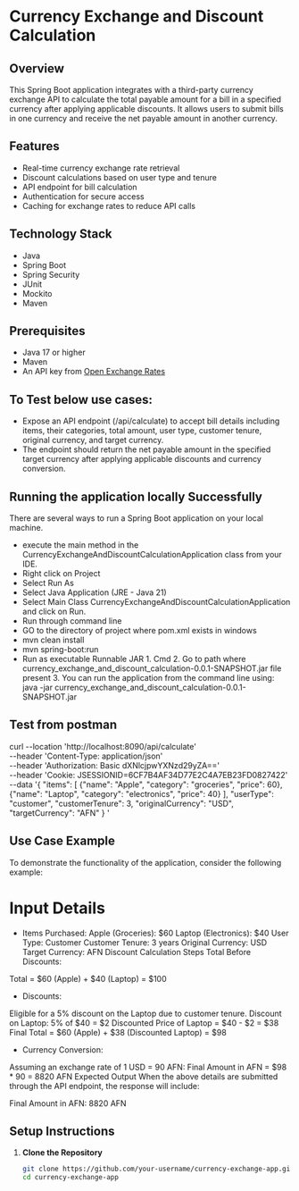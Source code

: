 # Currency Exchange and Discount Calculation

## Overview
This Spring Boot application integrates with a third-party currency exchange API to calculate the total payable amount for a bill in a specified currency after applying applicable discounts. It allows users to submit bills in one currency and receive the net payable amount in another currency.

## Features
- Real-time currency exchange rate retrieval
- Discount calculations based on user type and tenure
- API endpoint for bill calculation
- Authentication for secure access
- Caching for exchange rates to reduce API calls

## Technology Stack
- Java
- Spring Boot
- Spring Security
- JUnit
- Mockito
- Maven

## Prerequisites
- Java 17 or higher
- Maven
- An API key from [Open Exchange Rates](https://openexchangerates.org/)

## To Test below use cases:
- Expose an API endpoint (/api/calculate) to accept bill details including items, their categories, total amount, user type, customer tenure, original currency, and target currency. 
- The endpoint should return the net payable amount in the specified target currency after applying applicable discounts and currency conversion.

## Running the application locally Successfully
There are several ways to run a Spring Boot application on your local machine.

- execute the main method in the CurrencyExchangeAndDiscountCalculationApplication class from your IDE.
- Right click on Project
- Select Run As
- Select Java Application (JRE - Java 21)
- Select Main Class CurrencyExchangeAndDiscountCalculationApplication and click on Run.
- Run through command line
- GO to the directory of project where pom.xml exists in windows
- mvn clean install
- mvn spring-boot:run
- Run as executable Runnable JAR 1. Cmd 2. Go to path where currency_exchange_and_discount_calculation-0.0.1-SNAPSHOT.jar file present 3. You can run the application from the command line using: java -jar currency_exchange_and_discount_calculation-0.0.1-SNAPSHOT.jar

## Test from postman

curl --location 'http://localhost:8090/api/calculate' \
--header 'Content-Type: application/json' \
--header 'Authorization: Basic dXNlcjpwYXNzd29yZA==' \
--header 'Cookie: JSESSIONID=6CF7B4AF34D77E2C4A7EB23FD0827422' \
--data '{
"items": [
{"name": "Apple", "category": "groceries", "price": 60},
{"name": "Laptop", "category": "electronics", "price": 40}
],
"userType": "customer",
"customerTenure": 3,
"originalCurrency": "USD",
"targetCurrency": "AFN"
}
'

## Use Case Example
To demonstrate the functionality of the application, consider the following example:

# Input Details
- Items Purchased:
Apple (Groceries): $60
Laptop (Electronics): $40
User Type: Customer
Customer Tenure: 3 years
Original Currency: USD
Target Currency: AFN
Discount Calculation Steps
Total Before Discounts:

Total = $60 (Apple) + $40 (Laptop) = $100
- Discounts:

Eligible for a 5% discount on the Laptop due to customer tenure.
Discount on Laptop: 5% of $40 = $2
Discounted Price of Laptop = $40 - $2 = $38
Final Total = $60 (Apple) + $38 (Discounted Laptop) = $98
- Currency Conversion:

Assuming an exchange rate of 1 USD = 90 AFN:
Final Amount in AFN = $98 * 90 = 8820 AFN
Expected Output
When the above details are submitted through the API endpoint, the response will include:

Final Amount in AFN: 8820 AFN

## Setup Instructions

1. **Clone the Repository**
   ```bash
   git clone https://github.com/your-username/currency-exchange-app.git
   cd currency-exchange-app
